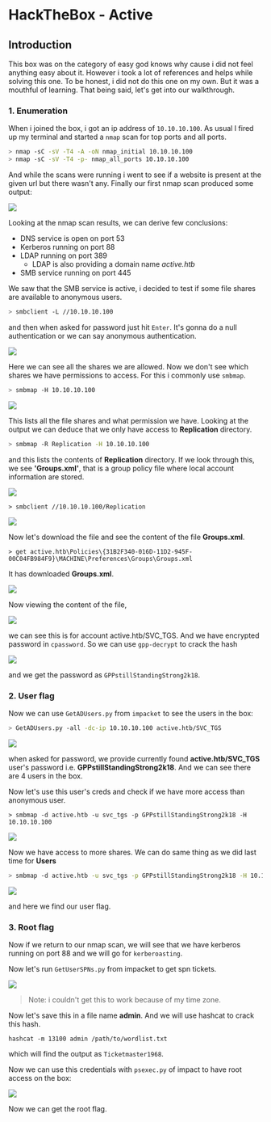 # HackTheBox - Active

## Introduction
This box was on the category of easy god knows why cause i did not feel anything easy about it. However i took a lot of references and helps while solving this one. To be honest, i did not do this one on my own. But it was a mouthful of learning. That being said, let's get into our walkthrough.

### 1. Enumeration
When i joined the box, i got an ip address of `10.10.10.100`. As usual I fired up my terminal and started a `nmap` scan for top ports and all ports.
```bash
> nmap -sC -sV -T4 -A -oN nmap_initial 10.10.10.100
> nmap -sC -sV -T4 -p- nmap_all_ports 10.10.10.100
```
And while the scans were running i went to see if a website is present at the given url but there wasn't any. Finally our first nmap scan produced some output:

![](images/2021-07-09-15-47-48.png)

Looking at the nmap scan results, we can derive few conclusions:
- DNS service is open on port 53
- Kerberos running on port 88
- LDAP running on port 389
    - LDAP is also providing a domain name *active.htb*
- SMB service running on port 445

We saw that the SMB service is active, i decided to test if some file shares are available to anonymous users.
```bash
> smbclient -L //10.10.10.100
```
and then when asked for password just hit `Enter`. It's gonna do a null authentication or we can say anonymous authentication.

![](images/2021-07-09-15-58-07.png)

Here we can see all the shares we are allowed. Now we don't see which shares we have permissions to access. For this i commonly use `smbmap`.
```bash
> smbmap -H 10.10.10.100
```

![](images/2021-07-09-16-00-40.png)

This lists all the file shares and what permission we have. Looking at the output we can deduce that we only have access to **Replication** directory.
```bash
> smbmap -R Replication -H 10.10.10.100
```
and this lists the contents of **Replication** directory. If we look through this, we see **'Groups.xml'**, that is a group policy file where local account information are stored.

![](images/2021-07-09-16-04-15.png)

```
> smbclient //10.10.10.100/Replication
```

![](images/2021-07-09-16-27-59.png)

Now let's download the file and see the content of the file **Groups.xml**.

```
> get active.htb\Policies\{31B2F340-016D-11D2-945F-00C04FB984F9}\MACHINE\Preferences\Groups\Groups.xml
```
It has downloaded **Groups.xml**.

![](images/2021-07-09-16-36-01.png)

Now viewing the content of the file,

![](images/2021-07-09-16-37-30.png)

we can see this is for account active.htb/SVC_TGS. And we have encrypted password in `cpassword`. So we can use `gpp-decrypt` to crack the hash 

![](images/2021-07-09-16-47-49.png)


and we get the password as `GPPstillStandingStrong2k18`.

### 2. User flag
Now we can use `GetADUsers.py` from `impacket` to see the users in the box:
```bash
> GetADUsers.py -all -dc-ip 10.10.10.100 active.htb/SVC_TGS
```

![](images/2021-07-09-16-56-48.png)

when asked for password, we provide currently found **active.htb/SVC_TGS** user's password i.e. **GPPstillStandingStrong2k18**. And we can see there are 4 users in the box.

Now let's use this user's creds and check if we have more access than anonymous user.
```
> smbmap -d active.htb -u svc_tgs -p GPPstillStandingStrong2k18 -H 10.10.10.100
```

![](images/2021-07-09-17-00-34.png)

Now we have access to more shares. We can do same thing as we did last time for **Users**
```bash
> smbmap -d active.htb -u svc_tgs -p GPPstillStandingStrong2k18 -H 10.10.10.100 -R Users
```

![](images/2021-07-09-17-03-23.png)

and here we find our user flag.

### 3. Root flag
Now if we return to our nmap scan, we will see that we have kerberos running on port 88 and we will go for `kerberoasting`.

Now let's run `GetUserSPNs.py` from impacket to get spn tickets.

![](images/2021-07-09-17-37-17.png)

> Note: i couldn't get this to work because of my time zone.

Now let's save this in a file name **admin**. And we will use hashcat to crack this hash.
```
hashcat -m 13100 admin /path/to/wordlist.txt
```
which will find the output as `Ticketmaster1968`.

Now we can use this credentials with `psexec.py` of impact to have root access on the box:

![](images/2021-07-09-17-55-16.png)

Now we can get the root flag.
